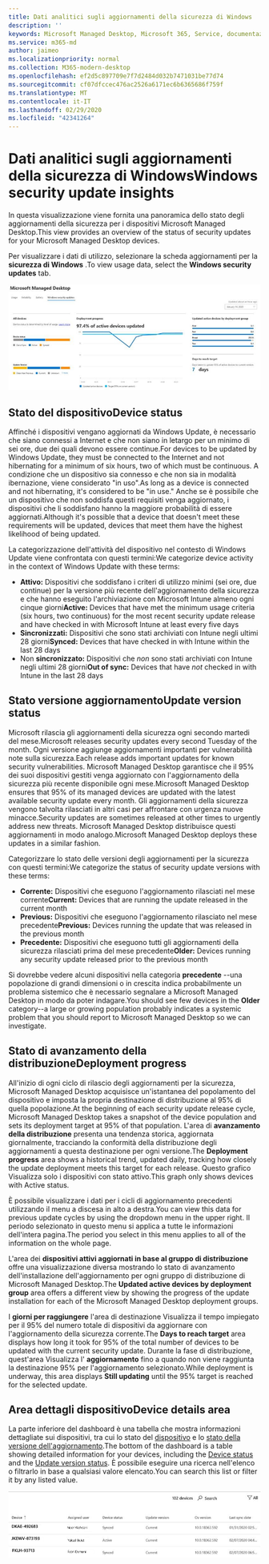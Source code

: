 ```yaml
---
title: Dati analitici sugli aggiornamenti della sicurezza di Windows
description: ''
keywords: Microsoft Managed Desktop, Microsoft 365, Service, documentazione
ms.service: m365-md
author: jaimeo
ms.localizationpriority: normal
ms.collection: M365-modern-desktop
ms.openlocfilehash: ef2d5c897709e7f7d2484d032b7471031be77d74
ms.sourcegitcommit: cf07dfccec476ac2526a6171ec6b6365686f759f
ms.translationtype: MT
ms.contentlocale: it-IT
ms.lasthandoff: 02/29/2020
ms.locfileid: "42341264"
---
```

# <a name="windows-security-update-insights"></a><span data-ttu-id="bb06b-103">Dati analitici sugli aggiornamenti della sicurezza di Windows</span><span class="sxs-lookup"><span data-stu-id="bb06b-103">Windows security update insights</span></span>
<span data-ttu-id="bb06b-104">In questa visualizzazione viene fornita una panoramica dello stato degli aggiornamenti della sicurezza per i dispositivi Microsoft Managed Desktop.</span><span class="sxs-lookup"><span data-stu-id="bb06b-104">This view provides an overview of the status of security updates for your Microsoft Managed Desktop devices.</span></span> 

<span data-ttu-id="bb06b-105">Per visualizzare i dati di utilizzo, selezionare la scheda aggiornamenti per la <strong>sicurezza di Windows</strong> .</span><span class="sxs-lookup"><span data-stu-id="bb06b-105">To view usage data, select the <strong>Windows security updates</strong> tab.</span></span>

![Riquadro degli aggiornamenti della sicurezza di Windows: grafici a barre dello stato del dispositivo e della versione di aggiornamento nella colonna a sinistra, avanzamento della distribuzione dell'aggiornamento nel tempo nella colonna centrale e percentuale di dispositivi attivi per gruppo di distribuzione, nonché il numero di giorni per cui è stata eseguita la distribuzione del 95%. destinazione nella colonna a destra.](../../media/update-insights.jpg)

## <a name="device-status"></a><span data-ttu-id="bb06b-107">Stato del dispositivo</span><span class="sxs-lookup"><span data-stu-id="bb06b-107">Device status</span></span>

<span data-ttu-id="bb06b-108">Affinché i dispositivi vengano aggiornati da Windows Update, è necessario che siano connessi a Internet e che non siano in letargo per un minimo di sei ore, due dei quali devono essere continue.</span><span class="sxs-lookup"><span data-stu-id="bb06b-108">For devices to be updated by Windows Update, they must be connected to the Internet and not hibernating for a minimum of six hours, two of which must be continuous.</span></span> <span data-ttu-id="bb06b-109">A condizione che un dispositivo sia connesso e che non sia in modalità ibernazione, viene considerato "in uso".</span><span class="sxs-lookup"><span data-stu-id="bb06b-109">As long as a device is connected and not hibernating, it's considered to be "in use."</span></span> <span data-ttu-id="bb06b-110">Anche se è possibile che un dispositivo che non soddisfa questi requisiti venga aggiornato, i dispositivi che li soddisfano hanno la maggiore probabilità di essere aggiornati.</span><span class="sxs-lookup"><span data-stu-id="bb06b-110">Although it's possible that a device that doesn't meet these requirements will be updated, devices that meet them have the highest likelihood of being updated.</span></span> 

<span data-ttu-id="bb06b-111">La categorizzazione dell'attività del dispositivo nel contesto di Windows Update viene confrontata con questi termini:</span><span class="sxs-lookup"><span data-stu-id="bb06b-111">We categorize device activity in the context of Windows Update with these terms:</span></span>

- <span data-ttu-id="bb06b-112"><strong>Attivo:</strong> Dispositivi che soddisfano i criteri di utilizzo minimi (sei ore, due continue) per la versione più recente dell'aggiornamento della sicurezza e che hanno eseguito l'archiviazione con Microsoft Intune almeno ogni cinque giorni</span><span class="sxs-lookup"><span data-stu-id="bb06b-112"><strong>Active:</strong> Devices that have met the minimum usage criteria (six hours, two continuous) for the most recent security update release and have checked in with Microsoft Intune at least every five days</span></span>
- <span data-ttu-id="bb06b-113"><strong>Sincronizzati:</strong> Dispositivi che sono stati archiviati con Intune negli ultimi 28 giorni</span><span class="sxs-lookup"><span data-stu-id="bb06b-113"><strong>Synced:</strong> Devices that have checked in with Intune within the last 28 days</span></span>
- <span data-ttu-id="bb06b-114">Non <strong>sincronizzato:</strong> Dispositivi che <i>non</i> sono stati archiviati con Intune negli ultimi 28 giorni</span><span class="sxs-lookup"><span data-stu-id="bb06b-114"><strong>Out of sync:</strong> Devices that have <i>not</i> checked in with Intune in the last 28 days</span></span>




## <a name="update-version-status"></a><span data-ttu-id="bb06b-115">Stato versione aggiornamento</span><span class="sxs-lookup"><span data-stu-id="bb06b-115">Update version status</span></span>

<span data-ttu-id="bb06b-116">Microsoft rilascia gli aggiornamenti della sicurezza ogni secondo martedi del mese.</span><span class="sxs-lookup"><span data-stu-id="bb06b-116">Microsoft releases security updates every second Tuesday of the month.</span></span> <span data-ttu-id="bb06b-117">Ogni versione aggiunge aggiornamenti importanti per vulnerabilità note sulla sicurezza.</span><span class="sxs-lookup"><span data-stu-id="bb06b-117">Each release adds important updates for known security vulnerabilities.</span></span> <span data-ttu-id="bb06b-118">Microsoft Managed Desktop garantisce che il 95% dei suoi dispositivi gestiti venga aggiornato con l'aggiornamento della sicurezza più recente disponibile ogni mese.</span><span class="sxs-lookup"><span data-stu-id="bb06b-118">Microsoft Managed Desktop ensures that 95% of its managed devices are updated with the latest available security update every month.</span></span> <span data-ttu-id="bb06b-119">Gli aggiornamenti della sicurezza vengono talvolta rilasciati in altri casi per affrontare con urgenza nuove minacce.</span><span class="sxs-lookup"><span data-stu-id="bb06b-119">Security updates are sometimes released at other times to urgently address new threats.</span></span> <span data-ttu-id="bb06b-120">Microsoft Managed Desktop distribuisce questi aggiornamenti in modo analogo.</span><span class="sxs-lookup"><span data-stu-id="bb06b-120">Microsoft Managed Desktop deploys these updates in a similar fashion.</span></span>

<span data-ttu-id="bb06b-121">Categorizzare lo stato delle versioni degli aggiornamenti per la sicurezza con questi termini:</span><span class="sxs-lookup"><span data-stu-id="bb06b-121">We categorize the status of security update versions with these terms:</span></span>

- <span data-ttu-id="bb06b-122"><strong>Corrente:</strong> Dispositivi che eseguono l'aggiornamento rilasciati nel mese corrente</span><span class="sxs-lookup"><span data-stu-id="bb06b-122"><strong>Current:</strong> Devices that are running the update released in the current month</span></span>
- <span data-ttu-id="bb06b-123"><strong>Previous:</strong> Dispositivi che eseguono l'aggiornamento rilasciato nel mese precedente</span><span class="sxs-lookup"><span data-stu-id="bb06b-123"><strong>Previous:</strong> Devices running the update that was released in the previous month</span></span>
- <span data-ttu-id="bb06b-124"><strong>Precedente:</strong> Dispositivi che eseguono tutti gli aggiornamenti della sicurezza rilasciati prima del mese precedente</span><span class="sxs-lookup"><span data-stu-id="bb06b-124"><strong>Older:</strong> Devices running any security update released prior to the previous month</span></span>

<span data-ttu-id="bb06b-125">Si dovrebbe vedere alcuni dispositivi nella categoria <strong>precedente</strong> --una popolazione di grandi dimensioni o in crescita indica probabilmente un problema sistemico che è necessario segnalare a Microsoft Managed Desktop in modo da poter indagare.</span><span class="sxs-lookup"><span data-stu-id="bb06b-125">You should see few devices in the <strong>Older</strong> category--a large or growing population probably indicates a systemic problem that you should report to Microsoft Managed Desktop so we can investigate.</span></span>


## <a name="deployment-progress"></a><span data-ttu-id="bb06b-126">Stato di avanzamento della distribuzione</span><span class="sxs-lookup"><span data-stu-id="bb06b-126">Deployment progress</span></span>

<span data-ttu-id="bb06b-127">All'inizio di ogni ciclo di rilascio degli aggiornamenti per la sicurezza, Microsoft Managed Desktop acquisisce un'istantanea del popolamento del dispositivo e imposta la propria destinazione di distribuzione al 95% di quella popolazione.</span><span class="sxs-lookup"><span data-stu-id="bb06b-127">At the beginning of each security update release cycle, Microsoft Managed Desktop takes a snapshot of the device population and sets its deployment target at 95% of that population.</span></span> <span data-ttu-id="bb06b-128">L'area di <strong>avanzamento della distribuzione</strong> presenta una tendenza storica, aggiornata giornalmente, tracciando la conformità della distribuzione degli aggiornamenti a questa destinazione per ogni versione.</span><span class="sxs-lookup"><span data-stu-id="bb06b-128">The <strong>Deployment progress</strong> area shows a historical trend, updated daily, tracking how closely the update deployment meets this target for each release.</span></span> <span data-ttu-id="bb06b-129">Questo grafico Visualizza solo i dispositivi con stato attivo.</span><span class="sxs-lookup"><span data-stu-id="bb06b-129">This graph only shows devices with Active status.</span></span>

<span data-ttu-id="bb06b-130">È possibile visualizzare i dati per i cicli di aggiornamento precedenti utilizzando il menu a discesa in alto a destra.</span><span class="sxs-lookup"><span data-stu-id="bb06b-130">You can view this data for previous update cycles by using the dropdown menu in the upper right.</span></span> <span data-ttu-id="bb06b-131">Il periodo selezionato in questo menu si applica a tutte le informazioni dell'intera pagina.</span><span class="sxs-lookup"><span data-stu-id="bb06b-131">The period you select in this menu applies to all of the information on the whole page.</span></span>

<span data-ttu-id="bb06b-132">L'area dei <strong>dispositivi attivi aggiornati in base al gruppo di distribuzione</strong> offre una visualizzazione diversa mostrando lo stato di avanzamento dell'installazione dell'aggiornamento per ogni gruppo di distribuzione di Microsoft Managed Desktop.</span><span class="sxs-lookup"><span data-stu-id="bb06b-132">The <strong>Updated active devices by deployment group</strong> area offers a different view by showing the progress of the update installation for each of the Microsoft Managed Desktop deployment groups.</span></span>

<span data-ttu-id="bb06b-133">I <strong>giorni per raggiungere</strong> l'area di destinazione Visualizza il tempo impiegato per il 95% del numero totale di dispositivi da aggiornare con l'aggiornamento della sicurezza corrente.</span><span class="sxs-lookup"><span data-stu-id="bb06b-133">The <strong>Days to reach target</strong> area displays how long it took for 95% of the total number of devices to be updated with the current security update.</span></span> <span data-ttu-id="bb06b-134">Durante la fase di distribuzione, quest'area Visualizza l' <strong>aggiornamento</strong> fino a quando non viene raggiunta la destinazione 95% per l'aggiornamento selezionato.</span><span class="sxs-lookup"><span data-stu-id="bb06b-134">While deployment is underway, this area displays <strong>Still updating</strong> until the 95% target is reached for the selected update.</span></span>

## <a name="device-details-area"></a><span data-ttu-id="bb06b-135">Area dettagli dispositivo</span><span class="sxs-lookup"><span data-stu-id="bb06b-135">Device details area</span></span>

<span data-ttu-id="bb06b-136">La parte inferiore del dashboard è una tabella che mostra informazioni dettagliate sui dispositivi, tra cui lo stato del [dispositivo](#device-status) e lo [stato della versione dell'aggiornamento](#update-version-status).</span><span class="sxs-lookup"><span data-stu-id="bb06b-136">The bottom of the dashboard is a table showing detailed information for your devices, including the [Device status](#device-status) and the [Update version status](#update-version-status).</span></span> <span data-ttu-id="bb06b-137">È possibile eseguire una ricerca nell'elenco o filtrarlo in base a qualsiasi valore elencato.</span><span class="sxs-lookup"><span data-stu-id="bb06b-137">You can search this list or filter it by any listed value.</span></span>


![Tabella dei dettagli del dispositivo che mostra le colonne per il nome del dispositivo, l'utente assegnato, lo stato del dispositivo, la versione dell'aggiornamento, la versione del sistema operativo e la data di sincronizzazione dell'ultimo dispositivo.](../../media/security-update-insights-device-table-sterile.png)
